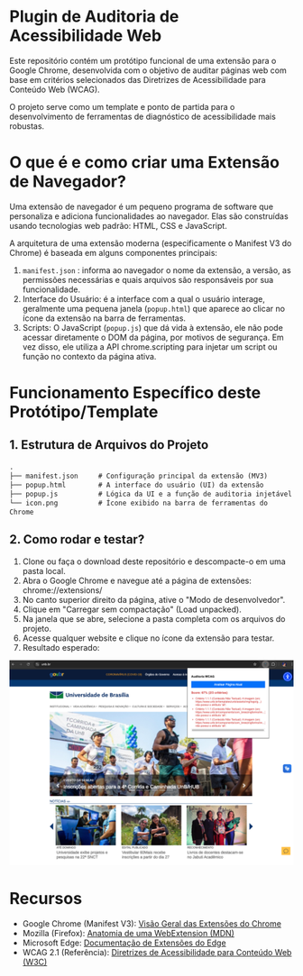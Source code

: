 # Plugin de Auditoria de Acessibilidade Web

Este repositório contém um protótipo funcional de uma extensão para o Google Chrome, desenvolvida com o objetivo de auditar páginas web com base em critérios selecionados das Diretrizes de Acessibilidade para Conteúdo Web (WCAG).

O projeto serve como um template e ponto de partida para o desenvolvimento de ferramentas de diagnóstico de acessibilidade mais robustas.

# O que é e como criar uma Extensão de Navegador?

Uma extensão de navegador é um pequeno programa de software que personaliza e adiciona funcionalidades ao navegador. Elas são construídas usando tecnologias web padrão: HTML, CSS e JavaScript.

A arquitetura de uma extensão moderna (especificamente o Manifest V3 do Chrome) é baseada em alguns componentes principais:

1. `manifest.json` : informa ao navegador o nome da extensão, a versão, as permissões necessárias e quais arquivos são responsáveis por sua funcionalidade.
2. Interface do Usuário: é a interface com a qual o usuário interage, geralmente uma pequena janela (`popup.html`) que aparece ao clicar no ícone da extensão na barra de ferramentas.
3. Scripts: O JavaScript (`popup.js`) que dá vida à extensão, ele não pode acessar diretamente o DOM da página, por motivos de segurança. Em vez disso, ele utiliza a API chrome.scripting para injetar um script ou função no contexto da página ativa.

# Funcionamento Específico deste Protótipo/Template

## 1. Estrutura de Arquivos do Projeto

```
.
├── manifest.json     # Configuração principal da extensão (MV3)
├── popup.html        # A interface do usuário (UI) da extensão
├── popup.js          # Lógica da UI e a função de auditoria injetável
└── icon.png          # Ícone exibido na barra de ferramentas do Chrome
```

## 2. Como rodar e testar?

1. Clone ou faça o download deste repositório e descompacte-o em uma pasta local.
2. Abra o Google Chrome e navegue até a página de extensões: chrome://extensions/
3. No canto superior direito da página, ative o "Modo de desenvolvedor".
4. Clique em "Carregar sem compactação" (Load unpacked).
5. Na janela que se abre, selecione a pasta completa com os arquivos do projeto.
6. Acesse qualquer website e clique no ícone da extensão para testar.
7. Resultado esperado:

![Imagem testando o plugin de acessibilidade. Nesta imagem temos um website institucional da Universidade de Brasilia e no canto superior direito a indicação de que foram encontradas 3 inconsistências em imagens sem o ALT](img_teste.png)

# Recursos

- Google Chrome (Manifest V3): [Visão Geral das Extensões do Chrome](https://developer.chrome.com/docs/extensions/develop/migrate)
- Mozilla (Firefox): [Anatomia de uma WebExtension (MDN)](https://developer.mozilla.org/pt-BR/docs/Mozilla/Add-ons/WebExtensions/Anatomy_of_a_WebExtension)
- Microsoft Edge: [Documentação de Extensões do Edge](https://learn.microsoft.com/pt-br/microsoft-edge/extensions/)
- WCAG 2.1 (Referência): [Diretrizes de Acessibilidade para Conteúdo Web (W3C)](https://www.w3.org/WAI/WCAG22/quickref/?versions=2.1)
